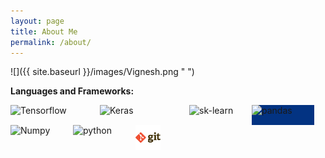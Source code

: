 ```yaml
---
layout: page
title: About Me
permalink: /about/
---
```


![]({{ site.baseurl }}/images/Vignesh.png " ")



**Languages and Frameworks:**
<p align="left">
  <img src="https://www.gstatic.com/devrel-devsite/prod/va2f579f943e40687d02fe75a771878e054c901286ea550f8e49c5efb402dac68/tensorflow/images/lockup.svg" alt="Tensorflow" width="143" height="32" align="left"/>

  <img src="https://s3.amazonaws.com/keras.io/img/keras-logo-2018-large-1200.png" alt="Keras" width="143" height="32" align="left"/>

<img src="https://scikit-learn.org/stable/_static/scikit-learn-logo-small.png" alt="sk-learn" width="100" height="32" align="left"/>

<img src="https://pandas.pydata.org/static/img/pandas_white.svg" alt="pandas" width="100" height="32" align="left" style="background-color:#033382;"/>

<img src="https://numpy.org/images/logos/numpy.svg" alt="Numpy" width="100" height="32" align="left"/>

<img src="https://www.python.org/static/community_logos/python-logo.png" alt="python" width="100" height="32" align="left"/>


<img src="https://raw.githubusercontent.com/github/explore/80688e429a7d4ef2fca1e82350fe8e3517d3494d/topics/git/git.png" alt="git" width="40" height="40" align="left"/>



</p>
